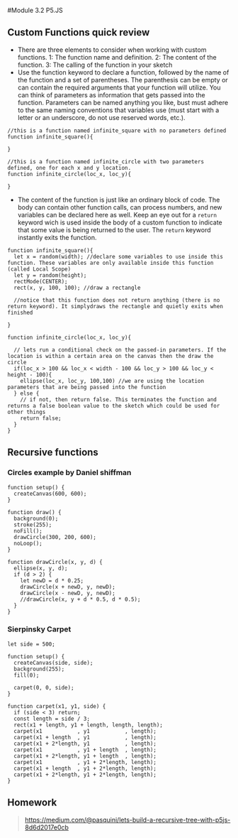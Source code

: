 #Module 3.2   P5.JS

## Custom Functions quick review
* There are three elements to consider when working with custom functions. 1: The function name and definition. 2: The content of the function. 3: The calling of the function in your sketch
* Use the function keyword to declare a function, followed by the name of the function and a set of parentheses. The parenthesis can be empty or can contain the required arguments that your function will utilize. You can think of parameters as information that gets passed into the function. Parameters can be named anything you like, bust must adhere to the same naming conventions that variables use (must start with a letter or an underscore, do not use reserved words, etc.).
```
//this is a function named infinite_square with no parameters defined
function infinite_square(){

}

//this is a function named infinite_circle with two parameters defined, one for each x and y location.
function infinite_circle(loc_x, loc_y){

}
```

* The content of the function is just like an ordinary block of code. The body can contain other function calls, can process numbers, and new variables can be declared here as well. Keep an eye out for a `return` keyword wich is used inside the body of a custom function to indicate that some value is being returned to the user. The `return` keyword instantly exits the function. 
```
function infinite_square(){
  let x = random(width); //declare some variables to use inside this function. These variables are only available inside this function (called Local Scope)
  let y = random(height);
  rectMode(CENTER);
  rect(x, y, 100, 100); //draw a rectangle

  //notice that this function does not return anything (there is no return keyword). It simplydraws the rectangle and quietly exits when finished

}

function infinite_circle(loc_x, loc_y){

  // lets run a conditional check on the passed-in parameters. If the location is within a certain area on the canvas then the draw the circle
  if(loc_x > 100 && loc_x < width - 100 && loc_y > 100 && loc_y < height - 100){
    ellipse(loc_x, loc_y, 100,100) //we are using the location parameters that are being passed into the function 
  } else {
    // if not, then return false. This terminates the function and returns a false boolean value to the sketch which could be used for other things
    return false;
  }
}
```

## Recursive functions
### Circles example by Daniel shiffman
```
function setup() {
  createCanvas(600, 600);
}

function draw() {
  background(0);
  stroke(255);
  noFill();
  drawCircle(300, 200, 600);
  noLoop();
}

function drawCircle(x, y, d) {
  ellipse(x, y, d);
  if (d > 2) {
    let newD = d * 0.25;
    drawCircle(x + newD, y, newD);
    drawCircle(x - newD, y, newD);
    //drawCircle(x, y + d * 0.5, d * 0.5);
  }
}
```
### Sierpinsky Carpet
```
let side = 500;

function setup() {
  createCanvas(side, side);
  background(255);
  fill(0);
  
  carpet(0, 0, side);
}

function carpet(x1, y1, side) {
  if (side < 3) return;
  const length = side / 3;
  rect(x1 + length, y1 + length, length, length);
  carpet(x1           , y1           , length);
  carpet(x1 + length  , y1           , length);
  carpet(x1 + 2*length, y1           , length);
  carpet(x1           , y1 + length  , length);
  carpet(x1 + 2*length, y1 + length  , length);
  carpet(x1           , y1 + 2*length, length);
  carpet(x1 + length  , y1 + 2*length, length);
  carpet(x1 + 2*length, y1 + 2*length, length);
}
```


## Homework
> https://medium.com/@pasquini/lets-build-a-recursive-tree-with-p5js-8d6d2017e0cb
> 
